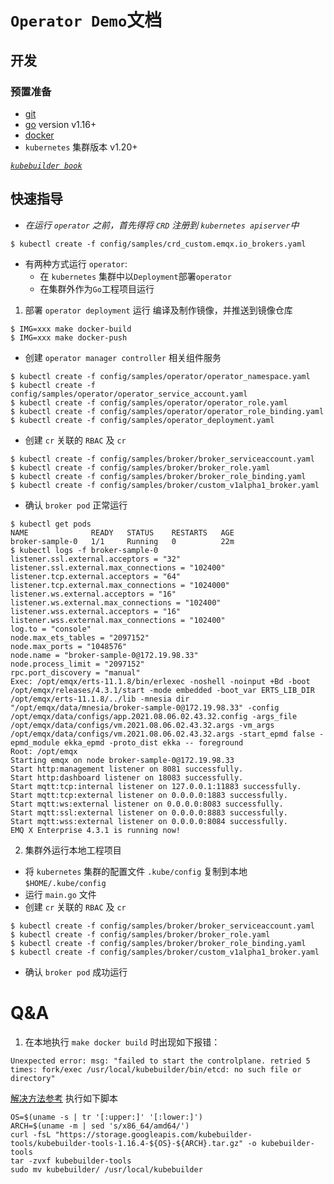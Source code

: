 # `Operator Demo`文档 

## 开发

### 预置准备
* [git](https://git-scm.com/downloads)
* [go](https://golang.org/dl/) version v1.16+
* [docker](https://docs.docker.com/get-docker/)
* `kubernetes` 集群版本 v1.20+

*[`kubebuilder book`](https://book.kubebuilder.io/)*

## 快速指导

* *在运行 `operator` 之前，首先得将 `CRD` 注册到 `kubernetes apiserver`中*
```
$ kubectl create -f config/samples/crd_custom.emqx.io_brokers.yaml
```
* 有两种方式运行 `operator`:
  * 在 `kubernetes` 集群中以`Deployment`部署`operator`
  * 在集群外作为`Go`工程项目运行
1. 部署 `operator deployment` 运行
编译及制作镜像，并推送到镜像仓库
```
$ IMG=xxx make docker-build
$ IMG=xxx make docker-push
```
* 创建 `operator manager controller` 相关组件服务
```
$ kubectl create -f config/samples/operator/operator_namespace.yaml
$ kubectl create -f config/samples/operator/operator_service_account.yaml
$ kubectl create -f config/samples/operator/operator_role.yaml
$ kubectl create -f config/samples/operator/operator_role_binding.yaml
$ kubectl create -f config/samples/operator_deployment.yaml
```
* 创建 `cr` 关联的 `RBAC` 及 `cr`
```
$ kubectl create -f config/samples/broker/broker_serviceaccount.yaml
$ kubectl create -f config/samples/broker/broker_role.yaml
$ kubectl create -f config/samples/broker/broker_role_binding.yaml
$ kubectl create -f config/samples/broker/custom_v1alpha1_broker.yaml
```
* 确认 `broker pod` 正常运行
```
$ kubectl get pods               
NAME              READY   STATUS    RESTARTS   AGE
broker-sample-0   1/1     Running   0          22m
$ kubectl logs -f broker-sample-0
listener.ssl.external.acceptors = "32"
listener.ssl.external.max_connections = "102400"
listener.tcp.external.acceptors = "64"
listener.tcp.external.max_connections = "1024000"
listener.ws.external.acceptors = "16"
listener.ws.external.max_connections = "102400"
listener.wss.external.acceptors = "16"
listener.wss.external.max_connections = "102400"
log.to = "console"
node.max_ets_tables = "2097152"
node.max_ports = "1048576"
node.name = "broker-sample-0@172.19.98.33"
node.process_limit = "2097152"
rpc.port_discovery = "manual"
Exec: /opt/emqx/erts-11.1.8/bin/erlexec -noshell -noinput +Bd -boot /opt/emqx/releases/4.3.1/start -mode embedded -boot_var ERTS_LIB_DIR /opt/emqx/erts-11.1.8/../lib -mnesia dir "/opt/emqx/data/mnesia/broker-sample-0@172.19.98.33" -config /opt/emqx/data/configs/app.2021.08.06.02.43.32.config -args_file /opt/emqx/data/configs/vm.2021.08.06.02.43.32.args -vm_args /opt/emqx/data/configs/vm.2021.08.06.02.43.32.args -start_epmd false -epmd_module ekka_epmd -proto_dist ekka -- foreground
Root: /opt/emqx
Starting emqx on node broker-sample-0@172.19.98.33
Start http:management listener on 8081 successfully.
Start http:dashboard listener on 18083 successfully.
Start mqtt:tcp:internal listener on 127.0.0.1:11883 successfully.
Start mqtt:tcp:external listener on 0.0.0.0:1883 successfully.
Start mqtt:ws:external listener on 0.0.0.0:8083 successfully.
Start mqtt:ssl:external listener on 0.0.0.0:8883 successfully.
Start mqtt:wss:external listener on 0.0.0.0:8084 successfully.
EMQ X Enterprise 4.3.1 is running now!
```
2. 集群外运行本地工程项目
* 将 `kubernetes` 集群的配置文件 `.kube/config` 复制到本地 `$HOME/.kube/config`
* 运行 `main.go` 文件
* 创建 `cr` 关联的 `RBAC` 及 `cr`
```
$ kubectl create -f config/samples/broker/broker_serviceaccount.yaml
$ kubectl create -f config/samples/broker/broker_role.yaml
$ kubectl create -f config/samples/broker/broker_role_binding.yaml
$ kubectl create -f config/samples/broker/custom_v1alpha1_broker.yaml
```
* 确认 `broker pod` 成功运行


# Q&A
1. 在本地执行 `make docker build` 时出现如下报错：
```
Unexpected error: msg: "failed to start the controlplane. retried 5 times: fork/exec /usr/local/kubebuilder/bin/etcd: no such file or directory"
```
[解决方法参考](https://github.com/kubernetes-sigs/kubebuilder/issues/1599)
执行如下脚本
```
OS=$(uname -s | tr '[:upper:]' '[:lower:]')
ARCH=$(uname -m | sed 's/x86_64/amd64/')
curl -fsL "https://storage.googleapis.com/kubebuilder-tools/kubebuilder-tools-1.16.4-${OS}-${ARCH}.tar.gz" -o kubebuilder-tools
tar -zvxf kubebuilder-tools
sudo mv kubebuilder/ /usr/local/kubebuilder
```
  

